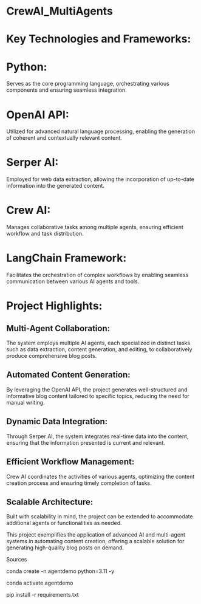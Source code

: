 # CrewAI_MultiAgents
# Key Technologies and Frameworks:

# Python:
Serves as the core programming language, orchestrating various components and ensuring seamless integration.

# OpenAI API:
Utilized for advanced natural language processing, enabling the generation of coherent and contextually relevant content.

# Serper AI:
Employed for web data extraction, allowing the incorporation of up-to-date information into the generated content.

# Crew AI:
Manages collaborative tasks among multiple agents, ensuring efficient workflow and task distribution.

# LangChain Framework:
Facilitates the orchestration of complex workflows by enabling seamless communication between various AI agents and tools.

# Project Highlights:

## Multi-Agent Collaboration:
The system employs multiple AI agents, each specialized in distinct tasks such as data extraction, content generation, and editing, to collaboratively produce comprehensive blog posts.

## Automated Content Generation:
By leveraging the OpenAI API, the project generates well-structured and informative blog content tailored to specific topics, reducing the need for manual writing.

## Dynamic Data Integration:
Through Serper AI, the system integrates real-time data into the content, ensuring that the information presented is current and relevant.

## Efficient Workflow Management:
Crew AI coordinates the activities of various agents, optimizing the content creation process and ensuring timely completion of tasks.

## Scalable Architecture:
Built with scalability in mind, the project can be extended to accommodate additional agents or functionalities as needed.

This project exemplifies the application of advanced AI and multi-agent systems in automating content creation, offering a scalable solution for generating high-quality blog posts on demand.


Sources

conda create -n agentdemo python=3.11 -y

conda activate agentdemo

pip install -r requirements.txt
